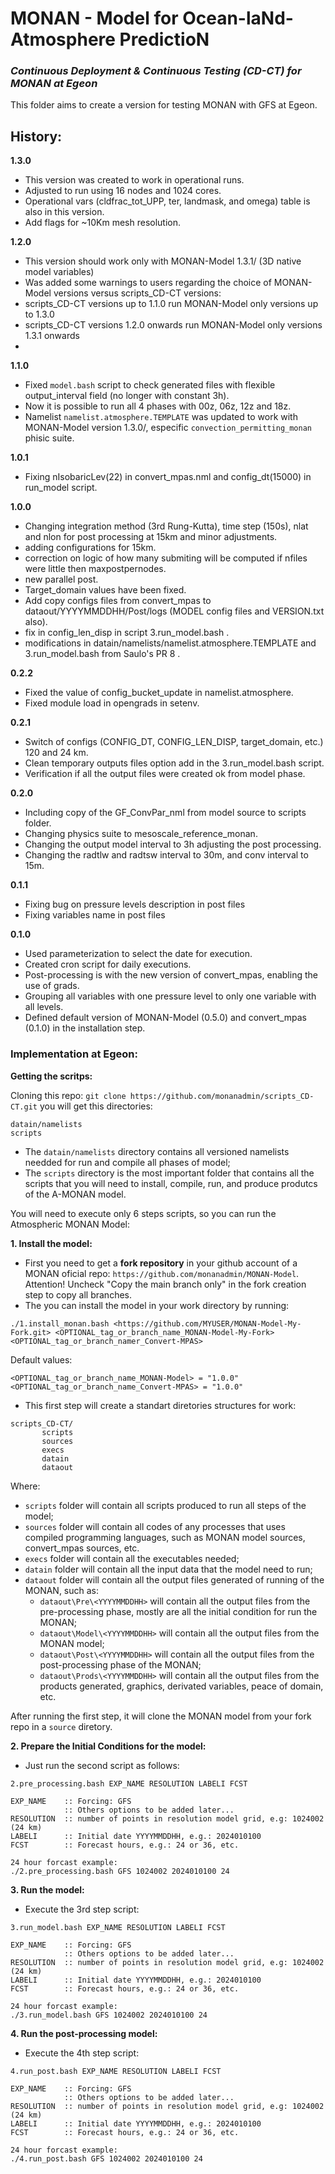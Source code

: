 # MONAN - Model for Ocean-laNd-Atmosphere PredictioN

### *Continuous Deployment & Continuous Testing (CD-CT) for MONAN at Egeon*

This folder aims to create a version for testing MONAN with GFS at Egeon.

## History: ##

**1.3.0**
- This version was created to work in operational runs.
- Adjusted to run using 16 nodes and 1024 cores.
- Operational vars (cldfrac_tot_UPP, ter, landmask, and omega) table is also in this version.
- Add flags for ~10Km mesh resolution.

**1.2.0**
- This version should work only with MONAN-Model 1.3.1/ (3D native model variables)
- Was added some warnings to users regarding the choice of MONAN-Model versions versus scripts_CD-CT versions:
- scripts_CD-CT versions up to 1.1.0 run MONAN-Model only versions up to 1.3.0
- scripts_CD-CT versions 1.2.0 onwards run MONAN-Model only versions 1.3.1 onwards
- 
**1.1.0**
- Fixed `model.bash` script to check generated files with flexible output_interval field (no longer with constant 3h).
- Now it is possible to run all 4 phases with 00z, 06z, 12z and 18z.
- Namelist `namelist.atmosphere.TEMPLATE` was updated to work with MONAN-Model version 1.3.0/, especific `convection_permitting_monan` phisic suite.

**1.0.1**
- Fixing nIsobaricLev(22) in convert_mpas.nml and config_dt(15000) in run_model script.

**1.0.0**
- Changing integration method (3rd Rung-Kutta), time step (150s), nlat and nlon for post processing at 15km and minor adjustments.
- adding configurations for 15km.
- correction on logic of how many submiting will be computed if nfiles were little then maxpostpernodes.
- new parallel post.
- Target_domain values have been fixed.
- Add copy configs files from convert_mpas to dataout/YYYYMMDDHH/Post/logs (MODEL config files and VERSION.txt also).
- fix in config_len_disp in script 3.run_model.bash .
- modifications in datain/namelists/namelist.atmosphere.TEMPLATE and 3.run_model.bash from Saulo's PR 8 .
 
**0.2.2**
- Fixed the value of config_bucket_update in namelist.atmosphere.
- Fixed module load in opengrads in setenv.

**0.2.1**
- Switch of configs (CONFIG_DT, CONFIG_LEN_DISP, target_domain, etc.) 120 and 24 km.
- Clean temporary outputs files option add in the 3.run_model.bash script.
- Verification if all the output files were created ok from model phase.

**0.2.0**
- Including copy of the GF_ConvPar_nml from model source to scripts folder.
- Changing physics suite to mesoscale_reference_monan.
- Changing the output model interval to 3h adjusting the post processing.
- Changing the radtlw and radtsw interval to 30m, and conv interval to 15m.

**0.1.1**
- Fixing bug on pressure levels description in post files
- Fixing variables name in post files

**0.1.0**
- Used parameterization to select the date for execution.
- Created cron script for daily executions.
- Post-processing is with the new version of convert_mpas, enabling the use of grads.
- Grouping all variables with one pressure level to only one variable with all levels.
- Defined default version of MONAN-Model (0.5.0) and convert_mpas (0.1.0) in the installation step.

### Implementation at Egeon:

**Getting the scritps:**

Cloning this repo: `git clone https://github.com/monanadmin/scripts_CD-CT.git`
you will get this directories:
~~~
datain/namelists
scripts
~~~

- The `datain/namelists` directory contains all versioned namelists needded for run and compile all phases of model;
- The `scripts` directory is the most important folder that contains all the scripts that you will need to install, compile, run, and produce produtcs of the A-MONAN model.


You will need to execute only 6 steps scripts, so you can run the Atmospheric MONAN Model:


**1. Install the model:**

- First you need to get a **fork repository** in your github account of a MONAN oficial repo: `https://github.com/monanadmin/MONAN-Model`. Attention! Uncheck "Copy the main branch only" in the fork creation step to copy all branches. 
- The you can install the model in your work directory by running:

~~~
./1.install_monan.bash <https://github.com/MYUSER/MONAN-Model-My-Fork.git> <OPTIONAL_tag_or_branch_name_MONAN-Model-My-Fork> <OPTIONAL_tag_or_branch_namer_Convert-MPAS>
~~~

Default values:
~~~
<OPTIONAL_tag_or_branch_name_MONAN-Model> = "1.0.0"
<OPTIONAL_tag_or_branch_name_Convert-MPAS> = "1.0.0"
~~~

- This first step will create a standart diretories structures for work:
~~~
scripts_CD-CT/
       scripts
       sources
       execs
       datain
       dataout
~~~

Where:
- `scripts` folder will contain all scripts produced to run all steps of the model;
- `sources` folder will contain all codes of any processes that uses compiled programming languages, such as MONAN model sources, convert_mpas sources, etc.
- `execs` folder will contain all the executables needed;
- `datain` folder will contain all the input data that the model need to run;
- `dataout` folder will contain all the output files generated of running of the MONAN, such as:
     - `dataout\Pre\<YYYYMMDDHH>` will contain all the output files from the pre-processing phase, mostly are all the initial condition for run the MONAN;
     - `dataout\Model\<YYYYMMDDHH>` will contain all the output files from the MONAN model;
     - `dataout\Post\<YYYYMMDDHH>` will contain all the output files from the post-processing phase of the MONAN;
     - `dataout\Prods\<YYYYMMDDHH>` will contain all the output files from the products generated, graphics, derivated variables, peace of domain, etc.

After running the first step, it will clone the MONAN model from your fork repo in a `source` diretory.


**2. Prepare the Initial Conditions for the model:**

- Just run the second script as follows:

~~~
2.pre_processing.bash EXP_NAME RESOLUTION LABELI FCST

EXP_NAME    :: Forcing: GFS
            :: Others options to be added later...
RESOLUTION  :: number of points in resolution model grid, e.g: 1024002  (24 km)
LABELI      :: Initial date YYYYMMDDHH, e.g.: 2024010100
FCST        :: Forecast hours, e.g.: 24 or 36, etc.

24 hour forcast example:
./2.pre_processing.bash GFS 1024002 2024010100 24
~~~

**3. Run the model:**

- Execute the 3rd step script:

~~~
3.run_model.bash EXP_NAME RESOLUTION LABELI FCST

EXP_NAME    :: Forcing: GFS
            :: Others options to be added later...
RESOLUTION  :: number of points in resolution model grid, e.g: 1024002  (24 km)
LABELI      :: Initial date YYYYMMDDHH, e.g.: 2024010100
FCST        :: Forecast hours, e.g.: 24 or 36, etc.

24 hour forcast example:
./3.run_model.bash GFS 1024002 2024010100 24
~~~

**4. Run the post-processing model:**

- Execute the 4th step script:

~~~
4.run_post.bash EXP_NAME RESOLUTION LABELI FCST

EXP_NAME    :: Forcing: GFS
            :: Others options to be added later...
RESOLUTION  :: number of points in resolution model grid, e.g: 1024002  (24 km)
LABELI      :: Initial date YYYYMMDDHH, e.g.: 2024010100
FCST        :: Forecast hours, e.g.: 24 or 36, etc.

24 hour forcast example:
./4.run_post.bash GFS 1024002 2024010100 24
~~~
